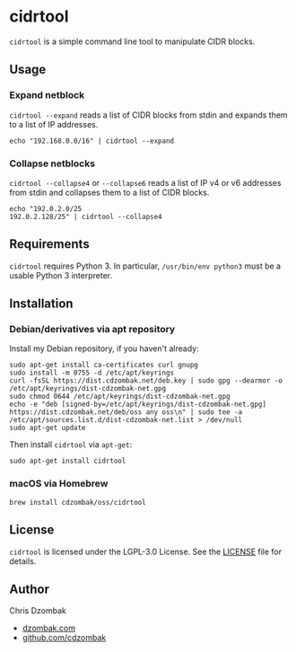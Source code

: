 # cidrtool

`cidrtool` is a simple command line tool to manipulate CIDR blocks.

## Usage

### Expand netblock

`cidrtool --expand` reads a list of CIDR blocks from stdin and expands them to a list of IP addresses.

```shell
echo "192.168.0.0/16" | cidrtool --expand
```

### Collapse netblocks

`cidrtool --collapse4` or `--collapse6` reads a list of IP v4 or v6  addresses from stdin and collapses them to a list of CIDR blocks.

```shell
echo "192.0.2.0/25
192.0.2.128/25" | cidrtool --collapse4
```

## Requirements

`cidrtool` requires Python 3. In particular, `/usr/bin/env python3` must be a usable Python 3 interpreter. 

## Installation

### Debian/derivatives via apt repository

Install my Debian repository, if you haven't already:

```shell
sudo apt-get install ca-certificates curl gnupg
sudo install -m 0755 -d /etc/apt/keyrings
curl -fsSL https://dist.cdzombak.net/deb.key | sudo gpg --dearmor -o /etc/apt/keyrings/dist-cdzombak-net.gpg
sudo chmod 0644 /etc/apt/keyrings/dist-cdzombak-net.gpg
echo -e "deb [signed-by=/etc/apt/keyrings/dist-cdzombak-net.gpg] https://dist.cdzombak.net/deb/oss any oss\n" | sudo tee -a /etc/apt/sources.list.d/dist-cdzombak-net.list > /dev/null
sudo apt-get update
```

Then install `cidrtool` via `apt-get`:

```shell
sudo apt-get install cidrtool
```

### macOS via Homebrew

```shell
brew install cdzombak/oss/cidrtool
```

## License

`cidrtool` is licensed under the LGPL-3.0 License. See the [LICENSE](LICENSE) file for details.

## Author

Chris Dzombak
- [dzombak.com](https://dzombak.com)
- [github.com/cdzombak](https://github.com/cdzombak)
